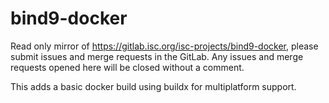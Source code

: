 # bind9-docker
Read only mirror of https://gitlab.isc.org/isc-projects/bind9-docker, please submit issues and merge requests in the GitLab. 
Any issues and merge requests opened here will be closed without a comment.

This adds a basic docker build using buildx for multiplatform support.
